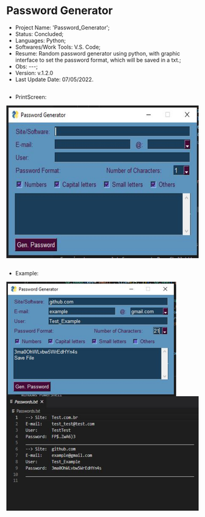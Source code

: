 # Password Generator

- Project Name: 'Password_Generator';
- Status: Concluded;
- Languages: Python;
- Softwares/Work Tools: V.S. Code;
- Resume: Random password generator using python, with graphic interface to set the password format, which will be saved in a txt.;
- Obs: ---;
- Version: v.1.2.0
- Last Update Date: 07/05/2022.

##

- PrintScreen: 
<div>
  <img align="center" height="400" widht="400" src="/Print/Screen.jpg" />
</div><br>

- Example:
<div>
  <img align="center" height="300" widht="300" src="/Print/Test.jpg" />
  <img align="center" height="300" widht="300" src="/Print/Format.jpg" />
</div><br>

